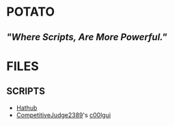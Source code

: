 # POTATO
## *"Where Scripts, Are More Powerful."*
# FILES
## SCRIPTS
- [Hathub](../FILES/SCRIPTS/HATHUB.lua)
- [CompetitiveJudge2389](https://www.reddit.com/user/CompetitiveJudge2389/)'s [c00lgui](../FILES/SCRIPTS/CJsc00lgui.md)
